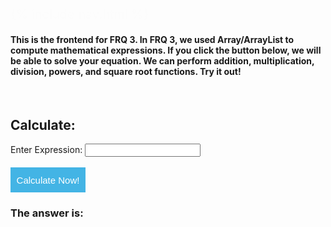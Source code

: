 {% include nav.html %}

#### This is the frontend for FRQ 3. In FRQ 3, we used Array/ArrayList to compute mathematical expressions. If you click the button below, we will be able to solve your equation. We can perform addition, multiplication, division, powers, and square root functions. Try it out!

<style> 
button {
	width: 120px;
	height: 40px;
	font-size: 15px;
	background-color: #43B4E5;
	color: #fff;
	border: none;
	cursor: pointer;
}

p {
  font-size: 20px;
  color: #FCFCFC;
}
</style>

<script>

function calculate(){
    var expression = document.getElementById("expression").value;

    var str_url_expression = "https://hetvitrivedi.tk/api/calculator/" + expression;
    console.log(str_url_expression)

    fetch(str_url_expression)
    // response is a RESTful "promise" on any successful fetch
    .then(response => {
      // check for response errors
    if (response.status !== 200) {
        error('GET API/Fetch Response Failure: ' + response.status);
        return;
    }
    
    // valid response will have JSON data
    response.json().then(data => {
        console.log(data);
        console.log(data.result);
        document.getElementById("calculated_result").innerHTML = "Result: " + data.result;
    })
})

}

</script>

<br>
<h2>Calculate: </h2>
<label for="expression">Enter Expression: </label>
<input type="text" id="expression" name="expression" >
<br>
<br>
<button onclick="calculate()">Calculate Now!</button> 
<br>
<h3 id="calculated_result">The answer is: </h3>
<br>
<br>
